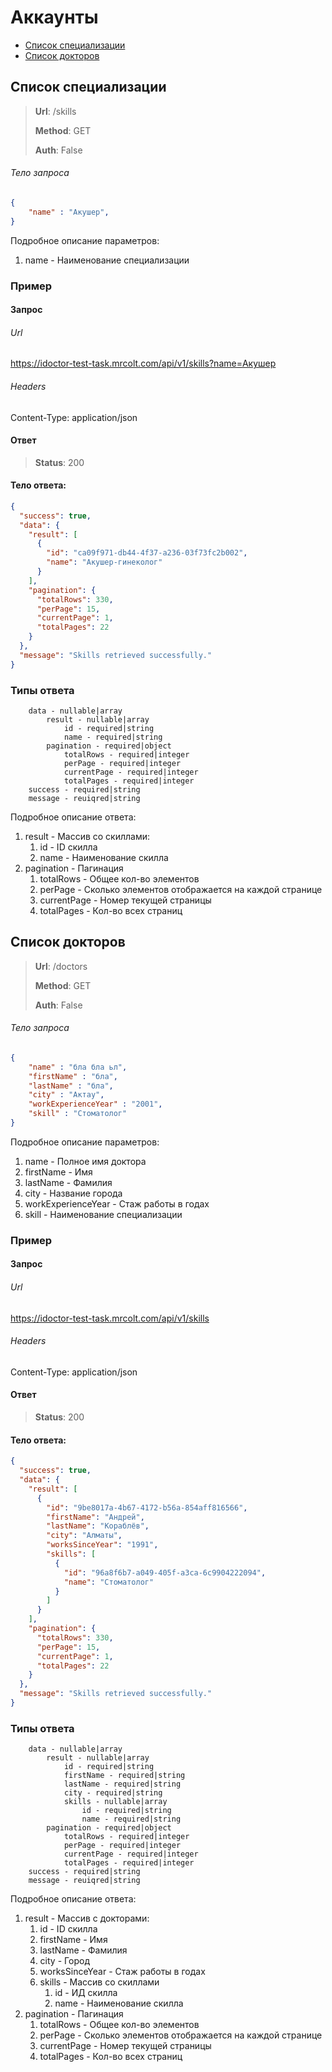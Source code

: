 # Аккаунты

- [Список специализации](#список-специализации)
- [Список докторов](#список-докторов)

## Список специализации

> **Url**: /skills
>
> **Method**: GET
>
> **Auth**: False

###### Тело запроса
```json
{
    "name" : "Акушер",
}
```

Подробное описание параметров:
1. name - Наименование специализации


### Пример

#### Запрос
###### Url
https://idoctor-test-task.mrcolt.com/api/v1/skills?name=Акушер

###### Headers
Content-Type: application/json


#### Ответ
> **Status**: 200
#### Тело ответа:
```json
{
  "success": true,
  "data": {
    "result": [
      {
        "id": "ca09f971-db44-4f37-a236-03f73fc2b002",
        "name": "Акушер-гинеколог"
      }
    ],
    "pagination": {
      "totalRows": 330,
      "perPage": 15,
      "currentPage": 1,
      "totalPages": 22
    }
  },
  "message": "Skills retrieved successfully."
}
```

### Типы ответа
```
    data - nullable|array
        result - nullable|array
            id - required|string
            name - required|string
        pagination - required|object
            totalRows - required|integer
            perPage - required|integer
            currentPage - required|integer
            totalPages - required|integer
    success - required|string
    message - reuiqred|string
```

Подробное описание ответа:
1. result - Массив со скиллами:
   1. id - ID скилла
   2. name - Наименование скилла
2. pagination - Пагинация
   1. totalRows - Общее кол-во элементов
   2. perPage - Сколько элементов отображается на каждой странице
   3. currentPage - Номер текущей страницы
   4. totalPages - Кол-во всех страниц


## Список докторов

> **Url**: /doctors
>
> **Method**: GET
>
> **Auth**: False

###### Тело запроса
```json
{
    "name" : "бла бла ьл",
    "firstName" : "бла",
    "lastName" : "бла",
    "city" : "Актау",
    "workExperienceYear" : "2001",
    "skill" : "Стоматолог"
}
```

Подробное описание параметров:
1. name - Полное имя доктора 
2. firstName - Имя
3. lastName - Фамилия
4. city - Название города
5. workExperienceYear - Стаж работы в годах
6. skill - Наименование специализации


### Пример

#### Запрос
###### Url
https://idoctor-test-task.mrcolt.com/api/v1/skills

###### Headers
Content-Type: application/json


#### Ответ
> **Status**: 200
#### Тело ответа:
```json
{
  "success": true,
  "data": {
    "result": [
      {
        "id": "9be8017a-4b67-4172-b56a-854aff816566",
        "firstName": "Андрей",
        "lastName": "Кораблёв",
        "city": "Алматы",
        "worksSinceYear": "1991",
        "skills": [
          {
            "id": "96a8f6b7-a049-405f-a3ca-6c9904222094",
            "name": "Стоматолог"
          }
        ]
      }
    ],
    "pagination": {
      "totalRows": 330,
      "perPage": 15,
      "currentPage": 1,
      "totalPages": 22
    }
  },
  "message": "Skills retrieved successfully."
}
```

### Типы ответа
```
    data - nullable|array
        result - nullable|array
            id - required|string
            firstName - required|string
            lastName - required|string
            city - required|string
            skills - nullable|array
                id - required|string
                name - required|string
        pagination - required|object
            totalRows - required|integer
            perPage - required|integer
            currentPage - required|integer
            totalPages - required|integer
    success - required|string
    message - reuiqred|string
```

Подробное описание ответа:
1. result - Массив с докторами:
   1. id - ID скилла
   2. firstName - Имя
   3. lastName - Фамилия
   4. city - Город
   5. worksSinceYear - Стаж работы в годах
   6. skills - Массив со скиллами
      1. id - ИД скилла
      2. name - Наименование скилла
2. pagination - Пагинация
   1. totalRows - Общее кол-во элементов
   2. perPage - Сколько элементов отображается на каждой странице
   3. currentPage - Номер текущей страницы
   4. totalPages - Кол-во всех страниц
